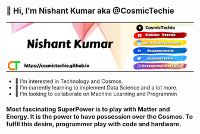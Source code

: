 ## 👋 Hi, I’m Nishant Kumar aka @CosmicTechie
![CosmicTechie](G.png)

- 👀 I’m interested in Technology and Cosmos.
- 🌱 I’m currently learning to implement Data Science and a lot more.
- 💞️ I’m looking to collaborate on Machine Learning and Programmin
<!--- 📫 How to reach me? : -->
### Most fascinating SuperPower is to play with Matter and Energy. It is the power to have possession over the Cosmos. To fulfil this desire, programmer play with code and hardware.
<!---
CosmicTechie/CosmicTechie is a ✨ special ✨ repository because its `README.md` (this file) appears on your GitHub profile.
You can click the Preview link to take a look at your changes.
--->
